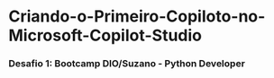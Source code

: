 # Criando-o-Primeiro-Copiloto-no-Microsoft-Copilot-Studio
### Desafio 1: Bootcamp DIO/Suzano - Python Developer
